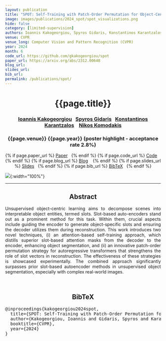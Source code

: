 ```yaml
---
layout: publication
title: "SPOT: Self-Training with Patch-Order Permutation for Object-Centric Learning with Autoregressive Transformers" 
image: images/publications/2024_spot/spot_visualizations.png
hide: false
category: [limited-supervision]
authors: Ioannis Kakogeorgiou, Spyros Gidaris, Konstantinos Karantzalos, and Nikos Komodakis
venue: CVPR
venue_long: Computer Vision and Pattern Recognition (CVPR)
year: 2024
month: 6
code_url: https://github.com/gkakogeorgiou/spot
paper_url: https://arxiv.org/abs/2312.00648
blog_url: 
slides_url: 
bib_url: 
permalink: /publications/spot/
---
```


<h1 align="center"> {{page.title}} </h1>
<!-- Simple call of authors -->
<!-- <h3 align="center"> {{page.authors}} </h3> -->
<!-- Alternatively you can add links to author pages -->
<h3 align="center"> <a href="https://scholar.google.com/citations?user=B_dKcz4AAAAJ">Ioannis Kakogeorgiou</a>&nbsp;&nbsp; <a href="https://scholar.google.com/citations?user=7atfg7EAAAAJ&hl=en">Spyros Gidaris</a>&nbsp;&nbsp; <a href="http://users.ntua.gr/karank/">Konstantinos Karantzalos</a> &nbsp;&nbsp;  <a href="https://www.csd.uoc.gr/~komod/">Nikos Komodakis</a></h3>


<h3 align="center"> {{page.venue}} {{page.year}} (poster highlight - acceptance rate 2.8%) </h3>

<div align="center">
  <p>
    {% if page.paper_url %}
    <a href="{{ page.paper_url }}"><i class="far fa-file-pdf"></i> Paper</a>&nbsp;&nbsp;
    {% endif %}
    {% if page.code_url %}
    <a href="{{ page.code_url }}"><i class="fab fa-github"></i> Code</a> &nbsp;&nbsp;
    {% endif %}
    {% if page.blog_url %}
    <a href="{{ page.blog_url }}"><i class="fab fa-blogger"></i> Blog</a> &nbsp;&nbsp;
    {% endif %}
    {% if page.slides_url %}
    <a href="{{ page.slides_url }}"><i class="far fa-file-pdf"></i> Slides</a>&nbsp;&nbsp;
    {% endif %}
    {% if page.bib_url %}
    <a href="{{ page.bib_url}}"><i class="far fa-file-alt"></i> BibTeX</a>&nbsp;&nbsp;
    {% endif %}
  </p>
</div>


![](../../images/publications/2024_spot/spot_visualizations.png){:width="100%"}

<hr>

<h2  align="center"> Abstract</h2>

<p align="justify">Unsupervised object-centric learning aims to decompose scenes into interpretable object entities, termed slots. Slot-based auto-encoders stand out as a prominent method for this task. Within them, crucial aspects include guiding the encoder to generate object-specific slots and ensuring the decoder utilizes them during reconstruction. This work introduces two novel techniques, (i) an attention-based self-training approach,  which distills superior slot-based attention masks from the decoder to the encoder, enhancing object segmentation, and (ii) an innovative patch-order permutation strategy for autoregressive transformers that strengthens the role of slot vectors in reconstruction. The effectiveness of these strategies is showcased experimentally. The combined approach significantly surpasses prior slot-based autoencoder methods in unsupervised object segmentation, especially with complex real-world images.</p>

<br>

<h2  align="center">BibTeX</h2>
<left>
  <pre class="bibtex-box">
@inproceedings{kakogeorgiou2024spot,
  title={SPOT: Self-Training with Patch-Order Permutation for Object-Centric Learning with Autoregressive Transformers},
  author={Kakogeorgiou, Ioannis and Gidaris, Spyros and Karantzalos, Konstantinos and Komodakis, Nikos},
  booktitle={CVPR},
  year={2024}
}</pre>
</left>

<br>

